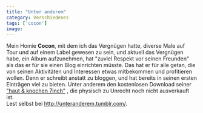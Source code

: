 ```yaml
---
title: "Unter anderem"
category: Verschiedenes
tags: ['cocon']
image: 
---
```


Mein Homie **Cocon**, mit dem ich das Vergnügen hatte, diverse Male auf Tour und auf einem Label gewesen zu sein, und aktuell das Vergnügen habe, ein Album aufzunehmen, hat "zuviel Respekt vor seinen Freunden" als das er für sie einen Blog einrichten müsste. Das hat er für alle getan, die von seinen Aktivitäten und Interessen etwas mitbekommen und profitieren wollen. Denn er schreibt anstatt zu bloggen, und hat bereits in seinen ersten Einträgen viel zu bieten. Unter anderem den kostenlosen Download seiner ["haut & knochen 7inch"](http://unteranderem.bandcamp.com/album/haut-knochen-7inch) , die physisch zu Unrecht noch nicht ausverkauft ist.  
Lest selbst bei <http://unteranderem.tumblr.com/>.